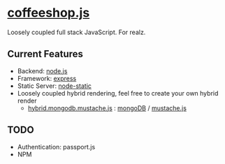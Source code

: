 [coffeeshop.js](https://github.com/daxxog/coffeeshop.js)
=============
Loosely coupled full stack JavaScript. For realz.

Current Features
----------------
* Backend: [node.js](https://github.com/joyent/node)
* Framework: [express](https://github.com/visionmedia/express)
* Static Server: [node-static](https://github.com/cloudhead/node-static)
* Loosely coupled hybrid rendering, feel free to create your own hybrid render
  * [hybrid.mongodb.mustache.js](https://github.com/daxxog/coffeeshop.js/blob/master/hybrid.mongodb.mustache.js) : [mongoDB](https://github.com/mongodb/node-mongodb-native) / [mustache.js](https://github.com/janl/mustache.js/)

TODO
----
* Authentication: passport.js
* NPM